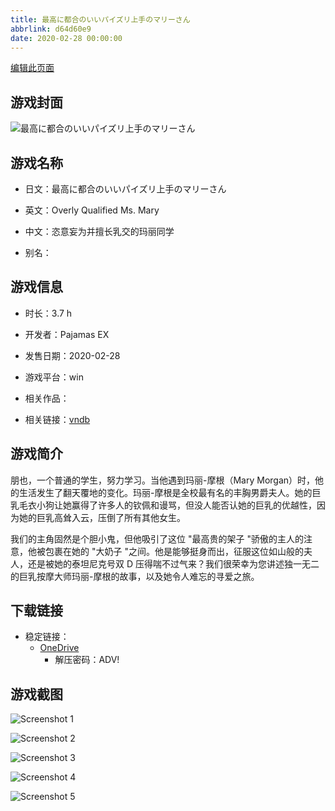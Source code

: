 ```yaml
---
title: 最高に都合のいいパイズリ上手のマリーさん
abbrlink: d64d60e9
date: 2020-02-28 00:00:00
---
```

[编辑此页面](https://github.com/ACG-3/ADV3-source/blob/main/source/_posts/games/%E6%9C%80%E9%AB%98%E3%81%AB%E9%83%BD%E5%90%88%E3%81%AE%E3%81%84%E3%81%84%E3%83%91%E3%82%A4%E3%82%BA%E3%83%AA%E4%B8%8A%E6%89%8B%E3%81%AE%E3%83%9E%E3%83%AA%E3%83%BC%E3%81%95%E3%82%93.md)

## 游戏封面

![最高に都合のいいパイズリ上手のマリーさん](https://pan.timero.xyz/onedrive/img_lib_001/%E6%9C%80%E9%AB%98%E3%81%AB%E9%83%BD%E5%90%88%E3%81%AE%E3%81%84%E3%81%84%E3%83%91%E3%82%A4%E3%82%BA%E3%83%AA%E4%B8%8A%E6%89%8B%E3%81%AE%E3%83%9E%E3%83%AA%E3%83%BC%E3%81%95%E3%82%93_cover.avif)


## 游戏名称

- 日文：最高に都合のいいパイズリ上手のマリーさん
- 英文：Overly Qualified Ms. Mary
- 中文：恣意妄为并擅长乳交的玛丽同学

- 别名：


## 游戏信息

- 时长：3.7 h
- 开发者：Pajamas EX
- 发售日期：2020-02-28
- 游戏平台：win
- 相关作品：

- 相关链接：[vndb](https://vndb.org/v27368)


## 游戏简介

朋也，一个普通的学生，努力学习。当他遇到玛丽-摩根（Mary Morgan）时，他的生活发生了翻天覆地的变化。玛丽-摩根是全校最有名的丰胸男爵夫人。她的巨乳毛衣小狗让她赢得了许多人的钦佩和谩骂，但没人能否认她的巨乳的优越性，因为她的巨乳高耸入云，压倒了所有其他女生。

我们的主角固然是个胆小鬼，但他吸引了这位 "最高贵的架子 "骄傲的主人的注意，他被包裹在她的 "大奶子 "之间。他是能够挺身而出，征服这位如山般的夫人，还是被她的泰坦尼克号双 D 压得喘不过气来？我们很荣幸为您讲述独一无二的巨乳按摩大师玛丽-摩根的故事，以及她令人难忘的寻爱之旅。




## 下载链接

- 稳定链接：
    - [OneDrive](https://pan.timero.xyz/onedrive/adv_lib_001/%E6%9C%80%E9%AB%98%E3%81%AB%E9%83%BD%E5%90%88%E3%81%AE%E3%81%84%E3%81%84%E3%83%91%E3%82%A4%E3%82%BA%E3%83%AA%E4%B8%8A%E6%89%8B%E3%81%AE%E3%83%9E%E3%83%AA%E3%83%BC%E3%81%95%E3%82%93)
        - 解压密码：ADV!



## 游戏截图


![Screenshot 1](https://pan.timero.xyz/onedrive/img_lib_001/%E6%9C%80%E9%AB%98%E3%81%AB%E9%83%BD%E5%90%88%E3%81%AE%E3%81%84%E3%81%84%E3%83%91%E3%82%A4%E3%82%BA%E3%83%AA%E4%B8%8A%E6%89%8B%E3%81%AE%E3%83%9E%E3%83%AA%E3%83%BC%E3%81%95%E3%82%93_Screenshot_1.avif)

![Screenshot 2](https://pan.timero.xyz/onedrive/img_lib_001/%E6%9C%80%E9%AB%98%E3%81%AB%E9%83%BD%E5%90%88%E3%81%AE%E3%81%84%E3%81%84%E3%83%91%E3%82%A4%E3%82%BA%E3%83%AA%E4%B8%8A%E6%89%8B%E3%81%AE%E3%83%9E%E3%83%AA%E3%83%BC%E3%81%95%E3%82%93_Screenshot_2.avif)

![Screenshot 3](https://pan.timero.xyz/onedrive/img_lib_001/%E6%9C%80%E9%AB%98%E3%81%AB%E9%83%BD%E5%90%88%E3%81%AE%E3%81%84%E3%81%84%E3%83%91%E3%82%A4%E3%82%BA%E3%83%AA%E4%B8%8A%E6%89%8B%E3%81%AE%E3%83%9E%E3%83%AA%E3%83%BC%E3%81%95%E3%82%93_Screenshot_3.avif)

![Screenshot 4](https://pan.timero.xyz/onedrive/img_lib_001/%E6%9C%80%E9%AB%98%E3%81%AB%E9%83%BD%E5%90%88%E3%81%AE%E3%81%84%E3%81%84%E3%83%91%E3%82%A4%E3%82%BA%E3%83%AA%E4%B8%8A%E6%89%8B%E3%81%AE%E3%83%9E%E3%83%AA%E3%83%BC%E3%81%95%E3%82%93_Screenshot_4.avif)

![Screenshot 5](https://pan.timero.xyz/onedrive/img_lib_001/%E6%9C%80%E9%AB%98%E3%81%AB%E9%83%BD%E5%90%88%E3%81%AE%E3%81%84%E3%81%84%E3%83%91%E3%82%A4%E3%82%BA%E3%83%AA%E4%B8%8A%E6%89%8B%E3%81%AE%E3%83%9E%E3%83%AA%E3%83%BC%E3%81%95%E3%82%93_Screenshot_5.avif)

